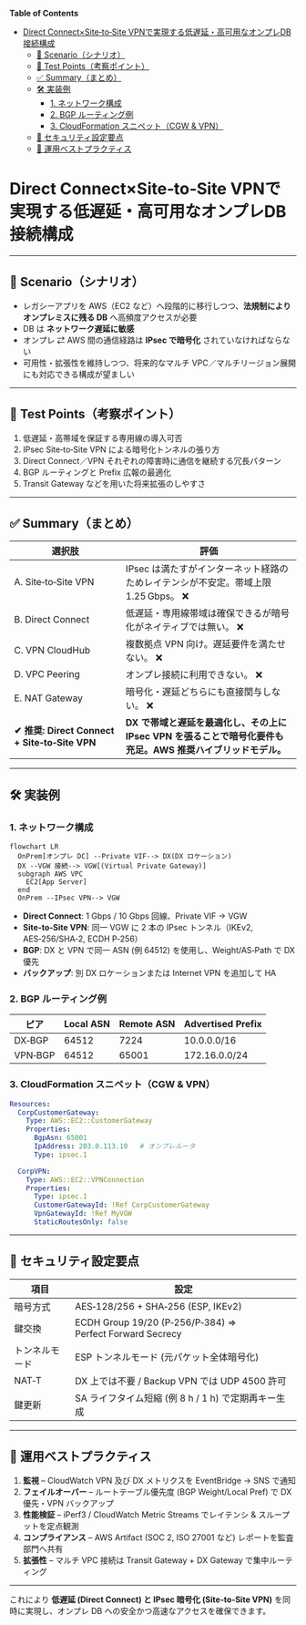 <!-- START doctoc generated TOC please keep comment here to allow auto update -->
<!-- DON'T EDIT THIS SECTION, INSTEAD RE-RUN doctoc TO UPDATE -->
**Table of Contents**

- [Direct Connect×Site‑to‑Site VPNで実現する低遅延・高可用なオンプレDB接続構成](#direct-connect%C3%97site%E2%80%91to%E2%80%91site-vpn%E3%81%A7%E5%AE%9F%E7%8F%BE%E3%81%99%E3%82%8B%E4%BD%8E%E9%81%85%E5%BB%B6%E3%83%BB%E9%AB%98%E5%8F%AF%E7%94%A8%E3%81%AA%E3%82%AA%E3%83%B3%E3%83%97%E3%83%ACdb%E6%8E%A5%E7%B6%9A%E6%A7%8B%E6%88%90)
  - [📘 Scenario（シナリオ）](#-scenario%E3%82%B7%E3%83%8A%E3%83%AA%E3%82%AA)
  - [🎯 Test Points（考察ポイント）](#-test-points%E8%80%83%E5%AF%9F%E3%83%9D%E3%82%A4%E3%83%B3%E3%83%88)
  - [✅ Summary（まとめ）](#-summary%E3%81%BE%E3%81%A8%E3%82%81)
  - [🛠️ 実装例](#-%E5%AE%9F%E8%A3%85%E4%BE%8B)
    - [1. ネットワーク構成](#1-%E3%83%8D%E3%83%83%E3%83%88%E3%83%AF%E3%83%BC%E3%82%AF%E6%A7%8B%E6%88%90)
    - [2. BGP ルーティング例](#2-bgp-%E3%83%AB%E3%83%BC%E3%83%86%E3%82%A3%E3%83%B3%E3%82%B0%E4%BE%8B)
    - [3. CloudFormation スニペット（CGW & VPN）](#3-cloudformation-%E3%82%B9%E3%83%8B%E3%83%9A%E3%83%83%E3%83%88cgw--vpn)
  - [🔐 セキュリティ設定要点](#-%E3%82%BB%E3%82%AD%E3%83%A5%E3%83%AA%E3%83%86%E3%82%A3%E8%A8%AD%E5%AE%9A%E8%A6%81%E7%82%B9)
  - [🚦 運用ベストプラクティス](#-%E9%81%8B%E7%94%A8%E3%83%99%E3%82%B9%E3%83%88%E3%83%97%E3%83%A9%E3%82%AF%E3%83%86%E3%82%A3%E3%82%B9)

<!-- END doctoc generated TOC please keep comment here to allow auto update -->

# Direct Connect×Site‑to‑Site VPNで実現する低遅延・高可用なオンプレDB接続構成

---

## 📘 Scenario（シナリオ）

- レガシーアプリを AWS（EC2 など）へ段階的に移行しつつ、**法規制によりオンプレミスに残る DB** へ高頻度アクセスが必要  
- DB は **ネットワーク遅延に敏感**  
- オンプレ ⇄ AWS 間の通信経路は **IPsec で暗号化** されていなければならない  
- 可用性・拡張性を維持しつつ、将来的なマルチ VPC／マルチリージョン展開にも対応できる構成が望ましい  

---

## 🎯 Test Points（考察ポイント）

1. 低遅延・高帯域を保証する専用線の導入可否  
2. IPsec Site‑to‑Site VPN による暗号化トンネルの張り方  
3. Direct Connect／VPN それぞれの障害時に通信を継続する冗長パターン  
4. BGP ルーティングと Prefix 広報の最適化  
5. Transit Gateway などを用いた将来拡張のしやすさ  

---

## ✅ Summary（まとめ）

| 選択肢 | 評価 |
|-------|------|
| A. Site‑to‑Site VPN | IPsec は満たすがインターネット経路のためレイテンシが不安定。帯域上限 1.25 Gbps。 ❌ |
| B. Direct Connect | 低遅延・専用線帯域は確保できるが暗号化がネイティブでは無い。 ❌ |
| C. VPN CloudHub | 複数拠点 VPN 向け。遅延要件を満たせない。 ❌ |
| D. VPC Peering | オンプレ接続に利用できない。 ❌ |
| E. NAT Gateway | 暗号化・遅延どちらにも直接関与しない。 ❌ |
| **✔ 推奨: Direct Connect + Site‑to‑Site VPN** | **DX で帯域と遅延を最適化し、その上に IPsec VPN を張ることで暗号化要件も充足。AWS 推奨ハイブリッドモデル。** |

---

## 🛠️ 実装例

### 1. ネットワーク構成

```mermaid
flowchart LR
  OnPrem[オンプレ DC] --Private VIF--> DX(DX ロケーション)
  DX --VGW 接続--> VGW[(Virtual Private Gateway)]
  subgraph AWS VPC
    EC2[App Server]
  end
  OnPrem --IPsec VPN--> VGW
```

- **Direct Connect**: 1 Gbps / 10 Gbps 回線、Private VIF → VGW  
- **Site‑to‑Site VPN**: 同一 VGW に 2 本の IPsec トンネル（IKEv2, AES‑256/SHA‑2, ECDH P‑256）  
- **BGP**: DX と VPN で同一 ASN (例 64512) を使用し、Weight/AS‑Path で DX 優先  
- **バックアップ**: 別 DX ロケーションまたは Internet VPN を追加して HA  

### 2. BGP ルーティング例

| ピア | Local ASN | Remote ASN | Advertised Prefix |
|------|-----------|-----------|-------------------|
| DX‑BGP | 64512 | 7224 | 10.0.0.0/16 |
| VPN‑BGP | 64512 | 65001 | 172.16.0.0/24 |

### 3. CloudFormation スニペット（CGW & VPN）

```yaml
Resources:
  CorpCustomerGateway:
    Type: AWS::EC2::CustomerGateway
    Properties:
      BgpAsn: 65001
      IpAddress: 203.0.113.10   # オンプレルータ
      Type: ipsec.1

  CorpVPN:
    Type: AWS::EC2::VPNConnection
    Properties:
      Type: ipsec.1
      CustomerGatewayId: !Ref CorpCustomerGateway
      VpnGatewayId: !Ref MyVGW
      StaticRoutesOnly: false
```

---

## 🔐 セキュリティ設定要点

| 項目 | 設定 |
|------|------|
| 暗号方式 | AES‑128/256 + SHA‑256 (ESP, IKEv2) |
| 鍵交換 | ECDH Group 19/20 (P‑256/P‑384) ⇒ Perfect Forward Secrecy |
| トンネルモード | ESP トンネルモード (元パケット全体暗号化) |
| NAT‑T | DX 上では不要 / Backup VPN では UDP 4500 許可 |
| 鍵更新 | SA ライフタイム短縮 (例 8 h / 1 h) で定期再キー生成 |

---

## 🚦 運用ベストプラクティス

1. **監視** – CloudWatch VPN 及び DX メトリクスを EventBridge → SNS で通知  
2. **フェイルオーバー** – ルートテーブル優先度 (BGP Weight/Local Pref) で DX 優先・VPN バックアップ  
3. **性能検証** – iPerf3 / CloudWatch Metric Streams でレイテンシ & スループットを定点観測  
4. **コンプライアンス** – AWS Artifact (SOC 2, ISO 27001 など) レポートを監査部門へ共有  
5. **拡張性** – マルチ VPC 接続は Transit Gateway + DX Gateway で集中ルーティング  

---

これにより **低遅延 (Direct Connect) と IPsec 暗号化 (Site‑to‑Site VPN)** を同時に実現し、オンプレ DB への安全かつ高速なアクセスを確保できます。
